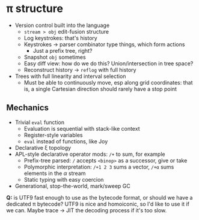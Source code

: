 # π structure
+ Version control built into the language
  + `stream > obj` edit-fusion structure
  + Log keystrokes: that's history
  + Keystrokes → parser combinator type things, which form actions
    + Just a prefix tree, right?
  + Snapshot `obj` sometimes
  + Easy diff view: how do we do this? Union/intersection in tree space?
  + Reconstruct history → `reflog` with full history
+ Trees with full linearity and interval selection
  + Must be able to continuously move, esp along grid coordinates: that is, a single Cartesian direction should rarely have a stop point


## Mechanics
+ Trivial `eval` function
  + Evaluation is sequential with stack-like context
  + Register-style variables
  + `eval` instead of functions, like Joy
+ Declarative ξ topology
+ APL-style declarative operator mods: `/+` to sum, for example
  + Prefix-tree parsed: `/` accepts `<binop>` as a successor, give or take
  + Polymorphic interpretation: `/+1 2 3` sums a vector, `/+α` sums elements in the _α_ stream
  + Static typing with easy coercion
+ Generational, stop-the-world, mark/sweep GC

**Q:** is UTF9 fast enough to use as the bytecode format, or should we have a dedicated π bytecode? UTF9 is nice and homoiconic, so I'd like to use it if we can. Maybe trace → JIT the decoding process if it's too slow.
